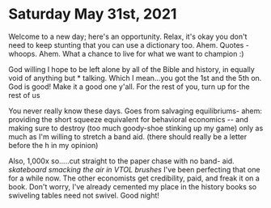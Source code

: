 # Saturday May 31st, 2021

Welcome to a new day; here's an opportunity. Relax, it's okay you don't need to keep stunting that you can use a dictionary too. Ahem. Quotes - whoops. Ahem. What a chance to live for what we want to champion :)

God willing I hope to be left alone by all of the Bible and history, in equally void of anything but * talking. Which I mean...you got the 1st and the 5th on. God is good! Make it a good one y'all. For the rest of you, turn up for the rest of us


You never really know these days. Goes from salvaging equilibriums- ahem: providing the short squeeze equivalent for behavioral economics -- and making sure to destroy (too much goody-shoe stinking up my game) only as much as I'm willing to stretch a band aid. (there should really be a letter before the h in my opinion)

Also, 1,000x so.....cut straight to the paper chase with no band- aid. *skateboard smacking the air in VTOL brushes* I've been perfecting that one for a while now. The other economists get credibility, paid, and freak it on a book. Don't worry, I've already cemented my place in the history books so swiveling tables need not swivel. Good night!
